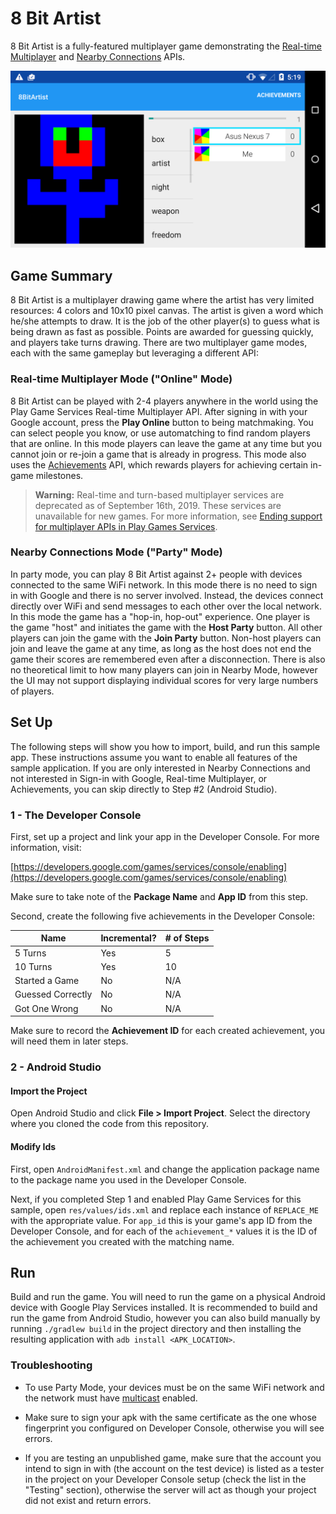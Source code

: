# 8 Bit Artist
8 Bit Artist is a fully-featured multiplayer game demonstrating the 
[Real-time Multiplayer](https://developers.google.com/games/services/android/realtimeMultiplayer) 
and [Nearby Connections](https://developers.google.com/games/services/android/nearby) APIs.

<img src="screenshot.png" width="600" title="8 Bit Artist Screenshot"></img>

## Game Summary
8 Bit Artist is a multiplayer drawing game where the artist has very limited
resources: 4 colors and 10x10 pixel canvas.  The artist is given a word which
he/she attempts to draw.  It is the job of the other player(s) to guess what
is being drawn as fast as possible.  Points are awarded for guessing quickly, 
and players take turns drawing.  There are two multiplayer game modes, each 
with the same gameplay but leveraging a different API:

### Real-time Multiplayer Mode ("Online" Mode)
8 Bit Artist can be played with 2-4 players anywhere in the world using the 
Play Game Services Real-time Multiplayer API.  After signing in with your 
Google account, press the **Play Online** button to being matchmaking.  You 
can select people you know, or use automatching to find random players that 
are online.  In this mode players can leave the game at any time but you 
cannot join or re-join a game that is already in progress.  This mode also 
uses the [Achievements](https://developers.google.com/games/services/android/achievements) 
API, which rewards players for achieving certain in-game milestones.

> **Warning:** Real-time and turn-based multiplayer services are deprecated as of September 16th, 2019. These services are unavailable for new games. For more information, see [Ending support for multiplayer APIs in Play Games Services](https://support.google.com/googleplay/android-developer/answer/9469745).

### Nearby Connections Mode ("Party" Mode)
In party mode, you can play 8 Bit Artist against 2+ people with devices 
connected to the same WiFi network.  In this mode there is no need to sign in 
with Google and there is no server involved.  Instead, the devices connect 
directly over WiFi and send messages to each other over the local network.  In 
this mode the game has a "hop-in, hop-out" experience.  One player is the game 
"host" and initiates the game with the **Host Party** button.  All other 
players can join the game with the **Join Party** button.  Non-host players 
can join and leave the game at any time, as long as the host does not end the 
game their scores are remembered even after a disconnection.  There is also no 
theoretical limit to how many players can join in Nearby Mode, however the UI 
may not support displaying individual scores for very large numbers of players.

## Set Up
The following steps will show you how to import, build, and run this sample 
app.  These instructions assume you want to enable all features of the sample 
application.  If you are only interested in Nearby Connections and not 
interested in Sign-in with Google, Real-time Multiplayer, or Achievements, you 
can skip directly to Step #2 (Android Studio).

### 1 - The Developer Console
First, set up a project and link your app in the Developer Console.  For more 
information, visit:

[https://developers.google.com/games/services/console/enabling](https://developers.google.com/games/services/console/enabling)

Make sure to take note of the **Package Name** and **App ID** from this step.

Second, create the following five achievements in the Developer Console: 
 
| Name              | Incremental? | # of Steps |
|-------------------|--------------|------------|
| 5 Turns           | Yes          | 5          |
| 10 Turns          | Yes          | 10         |
| Started a Game    | No           | N/A        |
| Guessed Correctly | No           | N/A        |
| Got One Wrong     | No           | N/A        |

Make sure to record the **Achievement ID** for each created achievement, you 
will need them in later steps.

### 2 - Android Studio

#### Import the Project
Open Android Studio and click **File > Import Project**.  Select the directory 
where you cloned the code from this repository.

#### Modify Ids
First, open `AndroidManifest.xml` and change the application package name to 
the package name you used in the Developer Console.

Next, if you completed Step 1 and enabled Play Game Services for this sample, 
open `res/values/ids.xml` and replace each instance of `REPLACE_ME` with the 
appropriate value.  For `app_id` this is your game's app ID from the Developer 
Console, and for each of the `achievement_*` values it is the ID of the 
achievement you created with the matching name.

## Run
Build and run the game.  You will need to run the game on a physical Android 
device with Google Play Services installed.  It is recommended to build and 
run the game from Android Studio, however you can also build manually by 
running `./gradlew build` in the project directory and then installing the 
resulting application with `adb install <APK_LOCATION>`.

### Troubleshooting

  * To use Party Mode, your devices must be on the same WiFi network and the 
  network must have [multicast](http://en.wikipedia.org/wiki/Multicast_DNS) 
  enabled.

  * Make sure to sign your apk with the same certificate as the one whose 
  fingerprint you configured on Developer Console, otherwise you will see 
  errors.

  * If you are testing an unpublished game, make sure that the account you 
  intend to sign in with (the account on the test device) is listed as a 
  tester in the project on your Developer Console setup (check the list in the 
  "Testing" section), otherwise the server will act as though your project did 
  not exist and return errors.
